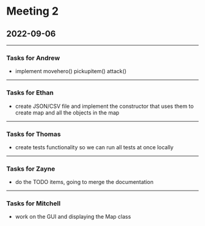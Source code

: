 # Meeting 2
## 2022-09-06

----
### Tasks for Andrew
+ implement movehero() pickupitem() attack() 

----
### Tasks for Ethan
+ create JSON/CSV file and implement the constructor that uses them to create map and all the objects in the map

----
### Tasks for Thomas
+ create tests functionality so we can run all tests at once locally

----
### Tasks for Zayne
+ do the TODO items, going to merge the documentation 

----
### Tasks for Mitchell
+ work on the GUI and displaying the Map class


